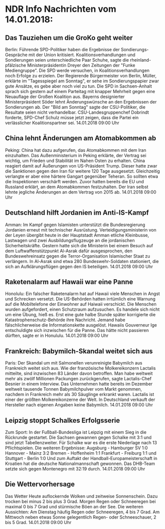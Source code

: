 # NDR Info Nachrichten vom 14.01.2018:


## Das Tauziehen um die GroKo geht weiter
Berlin: Führende SPD-Politiker haben die Ergebnisse der Sondierungs-Gespräche mit der Union kritisiert. Koalitionsverhandlungen und Sondierungen seien unterschiedliche Paar Schuhe, sagte die rheinland-pfälzische Ministerpräsidentin Dreyer den Zeitungen der "Funke Mediengruppe". Die SPD werde versuchen, in Koalitionsverhandlungen noch Erfolge zu erzielen. Der Regierende Bürgermeister von Berlin, Müller, erklärte im "Tagesspiegel am Sonntag", er sehe im Sondierungspapier zwar gute Ansätze, es gebe aber noch viel zu tun. Die SPD in Sachsen-Anhalt sprach sich gestern auf einem Parteitag mit knapper Mehrheit gegen eine Neuauflage der Großen Koalition aus. Bayerns designierter Ministerpräsident Söder lehnt Änderungswünsche an den Ergebnissen der Sondierungen ab. Der "Bild am Sonntag" sagte der CSU-Politiker, die Resultate seien nicht verhandelbar. CSU-Landesgruppenchef Dobrindt forderte, SPD-Chef Schulz müsse jetzt zeigen, dass die Partei ein verlässlicher Koalitionspartner sei. 14.01.2018 09:00 Uhr 

## China lehnt Änderungen am Atomabkommen ab
Peking:	China hat dazu aufgerufen, das Atomabkommen mit dem Iran einzuhalten. Das Außenministerium in Peking erklärte, der Vertrag sei wichtig, um Frieden und Stabilität im Nahen Osten zu erhalten. China reagiert damit auf Äußerungen von US-Präsident Trump. Dieser hatte zwar die Sanktionen gegen den Iran für weitere 120 Tage ausgesetzt. Gleichzeitig verlangte er aber eine härtere Gangart gegenüber Teheran. So sollten etwa die Inspektionen verschärft werden. Zuvor hatten bereits die EU und Russland erklärt, an dem Atomabkommen festzuhalten. Der Iran selbst lehnte jegliche Änderungen an dem Vertrag von 2015 ab. 14.01.2018 09:00 Uhr 

## Deutschland hilft Jordanien im Anti-IS-Kampf
Amman: Im Kampf gegen Islamisten unterstützt die Bundesregierung Jordanien erneut mit technischer Ausrüstung. Verteidigungsministerin von der Leyen übergibt heute in der Hauptstadt Amman etliche Kleinbusse, Lastwagen und zwei Ausbildungsflugzeuge an die jordanischen Sicherheitskräfte. Gestern hatte sich die Ministerin bei einem Besuch auf dem Luftwaffenstützpunkt Al-Asrak dafür ausgesprochen, den Bundeswehreinsatz gegen die Terror-Organisation Islamischer Staat zu verlängern. In Al-Asrak sind etwa 280 Bundeswehr-Soldaten stationiert, die sich an Aufklärungsflügen gegen den IS beteiligen. 14.01.2018 09:00 Uhr 

## Raketenalarm auf Hawaii war eine Panne
Honolulu: Ein falscher Raketenalarm hat auf Hawaii viele Menschen in Angst und Schrecken versetzt. Die US-Behörden hatten irrtümlich eine Warnung auf die Mobiltelefone der Einwohner auf Haiwaii verschickt. Die Menschen wurden aufgefordert, einen Schutzraum aufzusuchen. Es handele sich nicht um eine Übung, hieß es. Erst eine gute halbe Stunde später korrigierte die Katastrophenschutz-Behörde ihre Nachricht. Jemand habe fälschlicherweise die Informationskette ausgelöst. Hawaiis Gouverneur Ige entschuldigte sich inzwischen für die Panne. Das hätte nicht passieren dürften, sagte er in Honululu. 14.01.2018 09:00 Uhr 

## Frankreich: Babymilch-Skandal weitet sich aus
Paris: Der Skandal um mit Salmonellen verunreinigte Babymilch aus Frankreich weitet sich aus. Wie der französische Molkereikonzern Lactalis mitteilte, sind inzwischen 83 Länder davon betroffen. Man habe weltweit mehr als zwölf Millionen Packungen zurückgerufen, sagte Lactalis-Chef Besnier in einem Interview. Das Unternehmen hatte bereits im Dezember weltweit tausende Tonnen Babymilchpulver vom Markt genommen, nachdem in Frankreich mehr als 30 Säuglinge erkrankt waren. Lactalis ist einer der größten Molkereikonzerne der Welt. In Deutschland verkauft der Hersteller nach eigenen Angaben keine Babymilch. 14.01.2018 09:00 Uhr 

## Leipzig stoppt Schalkes Erfolgsserie
Zum Sport: In der Fußball-Bundesliga ist Leipzig mit einem Sieg in die Rückrunde gestartet. Die Sachsen gewannen gegen Schalke mit 3:1 und sind jetzt Tabellenzweiter. Für Schalke war es die erste Niederlage nach 13 Pflichtspielen. Die weiteren Ergebnisse: Augsburg - Hamburger SV 1:0
Hannover - Mainz 3:2 Bremen - Hoffenheim 1:1
Frankfurt - Freiburg 1:1
und
Stuttgart - Berlin 1:0
Und zum Auftakt der Handball-Europameisterschaft in Kroatien hat die deutsche Nationalmannschaft gewonnen. Das DHB-Team setzte sich gegen Montenegro mit 32:19 durch. 14.01.2018 09:00 Uhr 

## Die Wettervorhersage
Das Wetter Heute auflockernde Wolken und zeitweise Sonnenschein. Dazu trocken bei minus 2 bis plus 3 Grad. Morgen Regen oder Schneeregen bei maximal 0 bis 7 Grad und stürmische Böen an der See. Die weiteren Aussichten: Am Dienstag häufig Regen oder Schneeregen, 4 bis 7 Grad. Am Mittwoch neben etwas Sonne gelegentlich Regen- oder Schneeschauer, 2 bis 5 Grad. 14.01.2018 09:00 Uhr 
